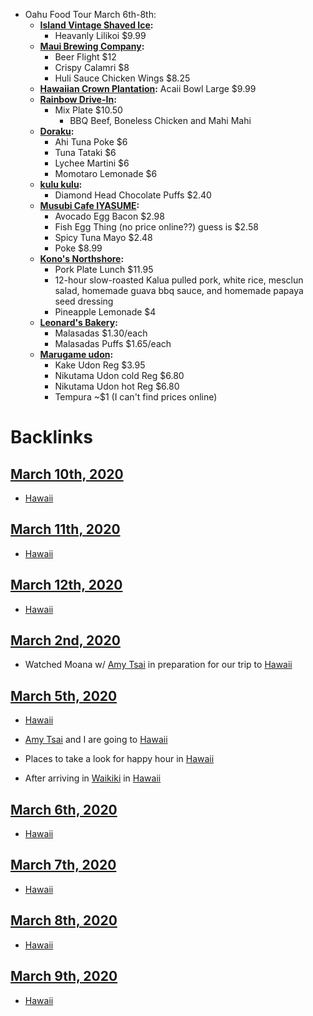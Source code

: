 - Oahu Food Tour March 6th-8th:
    - **[Island Vintage Shaved Ice](<Island Vintage Shaved Ice.md>):** 
        - Heavanly Lilikoi $9.99
    - **[Maui Brewing Company](<Maui Brewing Company.md>):**
        - Beer Flight $12
        - Crispy Calamri $8
        - Huli Sauce Chicken Wings $8.25
    - **[Hawaiian Crown Plantation](<Hawaiian Crown Plantation.md>):**
        Acaii Bowl Large $9.99
    - **[Rainbow Drive-In](<Rainbow Drive-In.md>):** 
        - Mix Plate $10.50
            - BBQ Beef, Boneless Chicken and Mahi Mahi
    - **[Doraku](<Doraku.md>):**
        - Ahi Tuna Poke $6
        - Tuna Tataki $6
        - Lychee Martini $6
        - Momotaro Lemonade $6
    - **[kulu kulu](<kulu kulu.md>):**
        - Diamond Head Chocolate Puffs $2.40
    - **[Musubi Cafe IYASUME](<Musubi Cafe IYASUME.md>):**
        - Avocado Egg Bacon $2.98
        - Fish Egg Thing (no price online??) guess is $2.58
        - Spicy Tuna Mayo $2.48
        - Poke $8.99
    - **[Kono's Northshore](<Kono's Northshore.md>):**
        - Pork Plate Lunch $11.95
        - 12-hour slow-roasted Kalua pulled pork, white rice, mesclun salad, homemade guava bbq sauce, and homemade papaya seed dressing
        - Pineapple Lemonade $4
    - **[Leonard's Bakery](<Leonard's Bakery.md>):**
        - Malasadas $1.30/each
        - Malasadas Puffs $1.65/each
    - **[Marugame udon](<Marugame udon.md>):**
        - Kake Udon Reg $3.95
        - Nikutama Udon cold Reg $6.80
        - Nikutama Udon hot Reg $6.80
        - Tempura ~$1 (I can't find prices online)

# Backlinks
## [March 10th, 2020](<March 10th, 2020.md>)
- [Hawaii](<Hawaii.md>)

## [March 11th, 2020](<March 11th, 2020.md>)
- [Hawaii](<Hawaii.md>)

## [March 12th, 2020](<March 12th, 2020.md>)
- [Hawaii](<Hawaii.md>)

## [March 2nd, 2020](<March 2nd, 2020.md>)
-  Watched Moana w/ [Amy Tsai](<Amy Tsai.md>) in preparation for our trip to [Hawaii](<Hawaii.md>)

## [March 5th, 2020](<March 5th, 2020.md>)
- [Hawaii](<Hawaii.md>)

- [Amy Tsai](<Amy Tsai.md>) and I are going to [Hawaii](<Hawaii.md>)

- Places to take a look for happy hour in [Hawaii](<Hawaii.md>)

- After arriving in [Waikiki](<Waikiki.md>) in [Hawaii](<Hawaii.md>)

## [March 6th, 2020](<March 6th, 2020.md>)
- [Hawaii](<Hawaii.md>)

## [March 7th, 2020](<March 7th, 2020.md>)
- [Hawaii](<Hawaii.md>)

## [March 8th, 2020](<March 8th, 2020.md>)
- [Hawaii](<Hawaii.md>)

## [March 9th, 2020](<March 9th, 2020.md>)
- [Hawaii](<Hawaii.md>)

